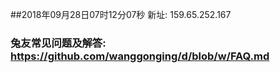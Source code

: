 ##2018年09月28日07时12分07秒 新址: 159.65.252.167
### 兔友常见问题及解答: https://github.com/wanggonging/d/blob/w/FAQ.md

